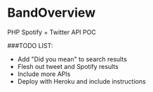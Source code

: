 BandOverview
============

PHP Spotify + Twitter API POC

###TODO LIST:

* Add "Did you mean" to search results
* Flesh out tweet and Spotify results
* Include more APIs
* Deploy with Heroku and include instructions